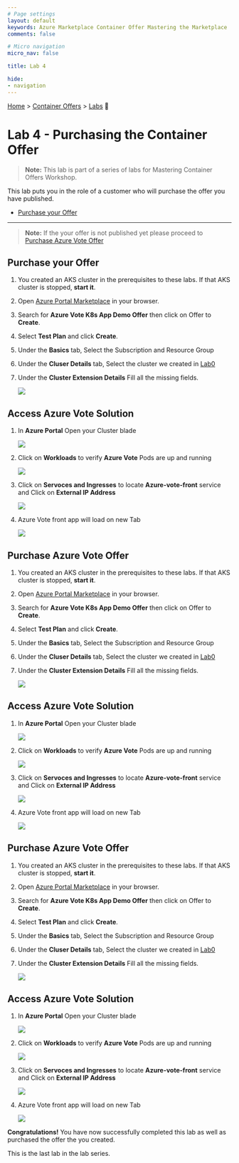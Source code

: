 ```yaml
---
# Page settings
layout: default
keywords: Azure Marketplace Container Offer Mastering the Marketplace
comments: false

# Micro navigation
micro_nav: false

title: Lab 4

hide:
- navigation
---
```


[Home](../../../) > [Container Offers](../../) > [Labs](../../index.md#labs) 🧪

# Lab 4 - Purchasing the Container Offer

> **Note:** This lab is part of a series of labs for Mastering Container Offers Workshop. 

This lab puts you in the role of a customer who will purchase the offer you have published. 


<!-- no toc -->
- [Purchase your Offer](#purchase-your-offer)

---

> **Note:** If the your offer is not published yet please proceed to [Purchase Azure Vote Offer](#purchase-azure-vote-offer)
## Purchase your Offer
1. You created an AKS cluster in the prerequisites to these labs. If that AKS cluster is stopped, **start it**.
2. Open [Azure Portal Marketplace](https://portal.azure.com/#view/Microsoft_Azure_Marketplace/MarketplaceOffersBlade/selectedMenuItemId/home) in your browser.
3. Search for **Azure Vote K8s App Demo Offer** then click on Offer to  **Create**. 
4. Select **Test Plan**  and click **Create**.
5. Under the **Basics** tab, Select the Subscription and Resource Group 
6. Under the **Cluser Details** tab, Select the cluster we created in [Lab0](../prerequisites/)
7. Under the **Cluster Extension Details** Fill all the missing fields. 

   ![](./images/azurevoteresources.png)

## Access Azure Vote Solution
1. In **Azure Portal** Open your Cluster blade
   
   ![](./images/cluster.png)

1. Click on **Workloads** to verify **Azure Vote** Pods are up and running
   
   ![](./images/clusterworkload.png)

1. Click on **Servoces and Ingresses** to locate **Azure-vote-front** service and Click on **External IP Address**

   ![](./images/clusterservice.png)


1. Azure Vote front app will load on new Tab

   ![](./images/azurevote.png)




## Purchase Azure Vote Offer
1. You created an AKS cluster in the prerequisites to these labs. If that AKS cluster is stopped, **start it**.
2. Open [Azure Portal Marketplace](https://portal.azure.com/#view/Microsoft_Azure_Marketplace/MarketplaceOffersBlade/selectedMenuItemId/home) in your browser.
3. Search for **Azure Vote K8s App Demo Offer** then click on Offer to  **Create**. 
4. Select **Test Plan**  and click **Create**.
5. Under the **Basics** tab, Select the Subscription and Resource Group 
6. Under the **Cluser Details** tab, Select the cluster we created in [Lab0](../prerequisites/)
7. Under the **Cluster Extension Details** Fill all the missing fields. 

   ![](./images/azurevoteresources.png)

## Access Azure Vote Solution
1. In **Azure Portal** Open your Cluster blade
   
   ![](./images/cluster.png)

1. Click on **Workloads** to verify **Azure Vote** Pods are up and running
   
   ![](./images/clusterworkload.png)

1. Click on **Servoces and Ingresses** to locate **Azure-vote-front** service and Click on **External IP Address**

   ![](./images/clusterservice.png)


1. Azure Vote front app will load on new Tab

   ![](./images/azurevote.png)




## Purchase Azure Vote Offer
1. You created an AKS cluster in the prerequisites to these labs. If that AKS cluster is stopped, **start it**.
2. Open [Azure Portal Marketplace](https://portal.azure.com/#view/Microsoft_Azure_Marketplace/MarketplaceOffersBlade/selectedMenuItemId/home) in your browser.
3. Search for **Azure Vote K8s App Demo Offer** then click on Offer to  **Create**. 
4. Select **Test Plan**  and click **Create**.
5. Under the **Basics** tab, Select the Subscription and Resource Group 
6. Under the **Cluser Details** tab, Select the cluster we created in [Lab0](../prerequisites/)
7. Under the **Cluster Extension Details** Fill all the missing fields. 

   ![](./images/azurevoteresources.png)

## Access Azure Vote Solution
1. In **Azure Portal** Open your Cluster blade
   
   ![](./images/cluster.png)

1. Click on **Workloads** to verify **Azure Vote** Pods are up and running
   
   ![](./images/clusterworkload.png)

1. Click on **Servoces and Ingresses** to locate **Azure-vote-front** service and Click on **External IP Address**

   ![](./images/clusterservice.png)


1. Azure Vote front app will load on new Tab

   ![](./images/azurevote.png)


**Congratulations!** You have now successfully completed this lab as well as purchased the offer the you created. 

This is the last lab in the lab series.